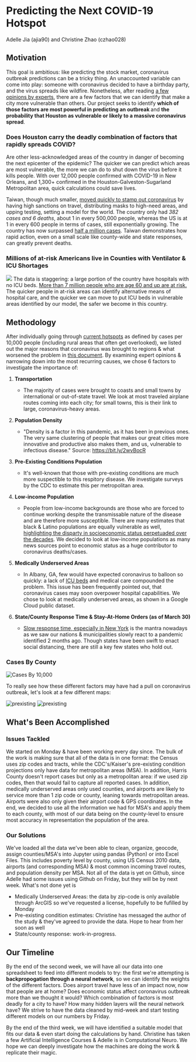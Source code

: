 # Predicting the Next COVID-19 Hotspot

Adelle Jia (ajia90) and Christine Zhao (czhao028)


## Motivation
This goal is ambitious: like predicting the stock market, coronavirus outbreak predictions can be a tricky thing. An unaccounted variable can come into play: someone with coronavirus decided to have a birthday party, and the virus spreads like wildfire. Nonetheless, after reading [a few opinions by experts](https://www.statnews.com/2020/04/01/coronavirus-how-bad-it-gets-different-communities/), there are a few factors that we can identify that make a city more vulnerable than others. Our project seeks to identify <b> which of those factors are most powerful in predicting an outbreak </b> and <b>the probability that Houston as vulnerable or likely to a massive coronavirus spread</b>.

### Does Houston carry the deadly combination of factors that rapidly spreads COVID?
Are other less-acknowledged areas of the country in danger of becoming the next epicenter of the epidemic? The quicker we can predict which areas are most vulnerable, the more we can do to shut down the virus before it kills people. With over 12,000 people confirmed with COVID-19 in New Orleans, and 1,300+ confirmed in the Houston-Galveston-Sugarland Metropolitan area, quick calculations could save lives. 

Taiwan, though much smaller, [moved quickly to stamp out coronavirus](https://www.cnn.com/2020/04/04/asia/taiwan-coronavirus-response-who-intl-hnk/index.html) by having high sanctions on travel, distributing masks to high-need areas, and upping testing, setting a model for the world. The country only had *382 cases and 6 deaths*, about 1 in every 500,000 people, whereas the US is at 1 in every 600 people in terms of cases, still exponentially growing. The country has now surpassed [half a million cases](https://www.cnn.com/2020/04/10/health/us-coronavirus-friday/index.html). Taiwan demonstrates how rapid action, even on a small scale like county-wide and state responses, can greatly prevent deaths.

### Millions of at-risk Americans live in Counties with Ventilator & ICU Shortages
![](https://github.com/czhao028/DataScience/blob/master/no%20icu%20beds.PNG)
The data is staggering: a large portion of the country have hospitals with no ICU beds. [More than 7 million people who are age 60 and up are at risk.](https://khn.org/news/as-coronavirus-spreads-widely-millions-of-older-americans-live-in-counties-with-no-icu-beds/) The quicker people in at-risk areas can identify alternative means of hospital care, and the quicker we can move to put ICU beds in vulnerable areas identified by our model, the safer we become in this country. 

## Methodology
After individually going through [current hotspots](https://www.scientificamerican.com/article/map-reveals-hidden-u-s-hotspots-of-coronavirus-infection/) as defined by cases per 10,000 people (including rural areas that often get overlooked), we listed out the major reasons that coronavirus was brought to regions & what worsened the problem in [this document](https://docs.google.com/document/d/1aYphRfF8b_siem5ZNdMKAaTm5iFiyQtQwD_adOMns5U/edit?usp=sharing). By examining expert opinions & narrowing down into the most recurring causes, we chose 6 factors to investigate the importance of: 
<ol>
  
  <li> <b> Transportation </b> 
    <ul>
      <li> 
        
The majority of cases were brought to coasts and small towns by international or out-of-state travel. We look at most traveled airplane routes coming into each city; for small towns, this is their link to large, coronavirus-heavy areas. 
    </ul>
   <li> <b> Population Density </b>
     <ul>
      <li> 
        
"Density is a factor in this pandemic, as it has been in previous ones. The very same clustering of people that makes our great cities more innovative and productive also makes them, and us, vulnerable to infectious disease." Source: https://bit.ly/2wvBocR
     </ul>
    <li><b> Pre-Existing Conditions Population</b>
      <ul> 
        <li>
          
It's well-known that those with pre-existing conditions are much more suspectible to this respitory disease. We investigate surveys by the CDC to estimate this per metropolitan area. 
      </ul>
      
 <li> <b>Low-income Population</b>
  <ul> 
    <li> 
      
People from low-income backgrounds are those who are forced to continue working despite the transmissable nature of the disease and are therefore more susceptible. There are many estimates that black & Latino populations are equally vulnerable as well, 
[highlighting the disparty in socioeconomic status perpetuaded over the decades](https://www.nola.com/news/coronavirus/article_d804d410-7852-11ea-ac6d-470ebb61c694.html). We decided to look at low-income populations as many news sources point to economic status as a huge contributor to coronavirus deaths/cases.
  </ul>
  
  <li> <b>Medically Underserved Areas</b>
  <ul> 
    <li> 

 In Albany, GA, few would have expected coronavirus to balloon so quickly: a lack of [ICU beds](https://www.nytimes.com/2020/03/30/us/coronavirus-funeral-albany-georgia.html) and medical care compounded the problem. This issue has been frequently pointed out, that coronavirus cases may soon overpower hospital capabilities. We chose to look at medically underserved areas, as shown in a Google Cloud public dataset.
  </ul>
  
  <li> <b>State/County Response Time & Stay-At-Home Orders (as of March 30)</b>
<ul> 
  <li> 
   
[Slow response time, especially in New York](https://www.cnn.com/2020/03/26/us/new-york-coronavirus-explainer/index.html) is the mantra nowadays as we saw our nations & municipalities slowly react to a pandemic identified 2 months ago. Though states have been swift to enact social distancing, there are still a key few states who hold out. 
  </ul>
</ol>

### Cases By County
![Cases By 10,000](https://github.com/czhao028/DataScience/blob/master/hotspot%20by%2010%2C000.PNG)

To really see how these different factors may have had a pull on coronavirus outbreak, let's look at a few different maps:

![prexisting](https://github.com/czhao028/DataScience/blob/master/pre-existing.PNG)
![prexisting](https://github.com/czhao028/DataScience/blob/master/pictures-country.jpg)
 ## What's Been Accomplished
 
 ### Issues Tackled
 We started on Monday & have been working every day since. The bulk of the work is making sure that all of the data is in one format: the Census uses zip codes and tracts, while the CDC's/Kaiser's pre-existing condition projections only have data for metropolitan areas (MSA). In addition, Harris County doesn't report cases but only as a metropolitan area: if we used zip codes, then that would fail to capture all reported cases. In addition, medically underserved areas only used counties, and airports are likely to service more than 1 zip code or county, leaning towards metropolitan areas. Airports were also only given their airport code & GPS coordinates. In the end, we decided to use all the information we had for MSA's and apply them to each county, with most of our data being on the county-level to ensure most accuracy in representation the population of the area.
 
 ### Our Solutions
We've loaded all the data we've been able to clean, organize, geocode, assign counties/MSA's into Jupyter using pandas (Python) or into Excel Files. This includes poverty level by county, using US Census 2010 data, airports (and corresponding MSA) & most common incoming travel routes, and population density per MSA. Not all of the data is yet on Github, since Adelle had some issues using Github on Friday, but they will be by next week. What's not done yet is 
- Medically Underserved Areas: the data by zip-code is only available through ArcGIS so we've requested a license, hopefully to be fufilled by Monday
- Pre-existing condition estimates: Christine has messaged the author of the study & they've agreed to provide the data. Hope to hear from her soon as well
- State/county response: work-in-progress. 
 
 ## Our Timeline
By the end of the second week, we will have all our data into one spreadsheet to feed into different models to try: the first we're attempting is <b>backpropogation through a neural network</b>, so we can identify the weights of the different factors. Does airport travel have less of an impact now, now that people are at home? Does economic status affect coronavirus outbreak more than we thought it would? Which combination of factors is most deadly for a city to have? How many hidden layers will the neural network have? We strive to have the data cleaned by mid-week and start testing different models on our numbers by Friday. 

By the end of the third week, we will have identified a suitable model that fits our data & even start doing the calculations by hand. Christine has taken a few Artificial Intelligence Courses & Adelle is in Computational Neuro. We hope we can deeply investigate how the machines are doing the work & replicate their magic.
 

      
        





